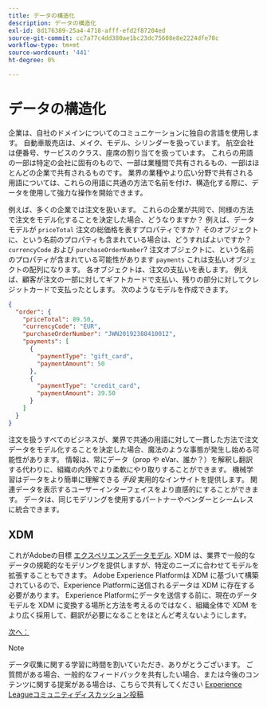 ```yaml
---
title: データの構造化
description: データの構造化
exl-id: 8d176389-25a4-4718-afff-efd2f87204ed
source-git-commit: cc7a77c4dd380ae1bc23dc75608e8e2224dfe78c
workflow-type: tm+mt
source-wordcount: '441'
ht-degree: 0%

---
```


# データの構造化

企業は、自社のドメインについてのコミュニケーションに独自の言語を使用します。 自動車販売店は、メイク、モデル、シリンダーを扱っています。 航空会社は便番号、サービスのクラス、座席の割り当てを扱っています。 これらの用語の一部は特定の会社に固有のもので、一部は業種間で共有されるもの、一部はほとんどの企業で共有されるものです。 業界の業種やより広い分野で共有される用語については、これらの用語に共通の方法で名前を付け、構造化する際に、データを使用して強力な操作を開始できます。

例えば、多くの企業では注文を扱います。 これらの企業が共同で、同様の方法で注文をモデル化することを決定した場合、どうなりますか？ 例えば、データモデルが `priceTotal` 注文の総価格を表すプロパティですか？ そのオブジェクトに、という名前のプロパティも含まれている場合は、どうすればよいですか？ `currencyCode` および `purchaseOrderNumber`? 注文オブジェクトに、という名前のプロパティが含まれている可能性があります `payments` これは支払いオブジェクトの配列になります。 各オブジェクトは、注文の支払いを表します。 例えば、顧客が注文の一部に対してギフトカードで支払い、残りの部分に対してクレジットカードで支払ったとします。 次のようなモデルを作成できます。

```json
{
  "order": {
    "priceTotal": 89.50,
    "currencyCode": "EUR",
    "purchaseOrderNumber": "JWN20192388410012",
    "payments": [
      {
        "paymentType": "gift_card",
        "paymentAmount": 50
      },
      {
        "paymentType": "credit_card",
        "paymentAmount": 39.50
      }
    ]
  }
}
```

注文を扱うすべてのビジネスが、業界で共通の用語に対して一貫した方法で注文データをモデル化することを決定した場合、魔法のような事態が発生し始める可能性があります。 情報は、常にデータ（prop や eVar、誰か？）を解釈し翻訳する代わりに、組織の内外でより柔軟にやり取りすることができます。 機械学習はデータをより簡単に理解できる _手段_ 実用的なインサイトを提供します。 関連データを表示するユーザーインターフェイスをより直感的にすることができます。 データは、同じモデリングを使用するパートナーやベンダーとシームレスに統合できます。

## XDM

これがAdobeの目標 [エクスペリエンスデータモデル](https://business.adobe.com/products/experience-platform/experience-data-model.html). XDM は、業界で一般的なデータの規範的なモデリングを提供しますが、特定のニーズに合わせてモデルを拡張することもできます。 Adobe Experience Platformは XDM に基づいて構築されているので、Experience Platformに送信されるデータは XDM に存在する必要があります。 Experience Platformにデータを送信する前に、現在のデータモデルを XDM に変換する場所と方法を考えるのではなく、組織全体で XDM をより広く採用して、翻訳が必要になることをほとんど考えないようにします。

[次へ： ](configure-the-server/create-a-schema.md)

>[!NOTE]
>
>データ収集に関する学習に時間を割いていただき、ありがとうございます。 ご質問がある場合、一般的なフィードバックを共有したい場合、または今後のコンテンツに関する提案がある場合は、こちらで共有してください [Experience Leagueコミュニティディスカッション投稿](https://experienceleaguecommunities.adobe.com/t5/adobe-experience-platform-launch/tutorial-discussion-use-adobe-experience-platform-data/m-p/543877)
